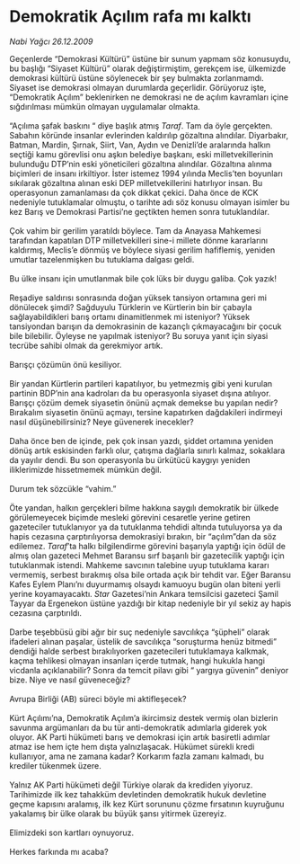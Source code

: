# Demokratik Açılım rafa mı kalktı

*Nabi Yağcı 26.12.2009*

<div class="taraf_structure_2col_1zq">
<div class="margen_n">



 <p>Geçenlerde “Demokrasi Kültürü” üstüne bir sunum yapmam söz konusuydu, bu başlığı “Siyaset Kültürü” olarak değiştirmiştim, gerekçem ise, ülkemizde demokrasi kültürü üstüne söylenecek bir şey bulmakta zorlanmamdı. Siyaset ise demokrasi olmayan durumlarda geçerlidir. Görüyoruz işte, “Demokratik Açılım” beklenirken ne demokrasi ne de açılım kavramları içine sığdırılması mümkün olmayan uygulamalar olmakta. <br/><br/>“Açılıma şafak baskını “ diye başlık atmış <i>Taraf</i>. Tam da öyle gerçekten. Sabahın köründe insanlar evlerinden kaldırılıp gözaltına alındılar. Diyarbakır, Batman, Mardin, Şırnak, Siirt, Van, Aydın ve Denizli’de aralarında halkın seçtiği kamu görevlisi onu aşkın belediye başkanı, eski milletvekillerinin bulunduğu DTP’nin eski yöneticileri gözaltına alındılar. Gözaltına alınma biçimleri de insanı irkiltiyor. İster istemez 1994 yılında Meclis’ten boyunları sıkılarak gözaltına alınan eski DEP milletvekillerini hatırlıyor insan. Bu operasyonun zamanlaması da çok dikkat çekici. Daha önce de KCK nedeniyle tutuklamalar olmuştu, o tarihte adı söz konusu olmayan isimler bu kez Barış ve Demokrasi Partisi’ne geçtikten hemen sonra tutuklandılar. <br/><br/>Çok vahim bir gerilim yaratıldı böylece. Tam da Anayasa Mahkemesi tarafından kapatılan DTP milletvekilleri sine-i millete dönme kararlarını kaldırmış, Meclis’e dönmüş ve böylece siyasi gerilim hafiflemiş, yeniden umutlar tazelenmişken bu tutuklama dalgası geldi. <br/><br/>Bu ülke insanı için umutlanmak bile çok lüks bir duygu galiba. Çok yazık! <br/><br/>Reşadiye saldırısı sonrasında doğan yüksek tansiyon ortamına geri mi dönülecek şimdi? Sağduyulu Türklerin ve Kürtlerin bin bir çabayla sağlayabildikleri barış ortamı dinamitlenmek mi isteniyor? Yüksek tansiyondan barışın da demokrasinin de kazançlı çıkmayacağını bir çocuk bile bilebilir. Öyleyse ne yapılmak isteniyor? Bu soruya yanıt için siyasi tecrübe sahibi olmak da gerekmiyor artık. <br/><br/>Barışçı çözümün önü kesiliyor. <br/><br/>Bir yandan Kürtlerin partileri kapatılıyor, bu yetmezmiş gibi yeni kurulan partinin BDP’nin ana kadroları da bu operasyonla siyaset dışına atılıyor. Barışçı çözüm demek siyasetin önünü açmak demekse bu yapılan nedir? Bırakalım siyasetin önünü açmayı, tersine kapatırken dağdakileri indirmeyi nasıl düşünebilirsiniz? Neye güvenerek inecekler? <br/><br/>Daha önce ben de içinde, pek çok insan yazdı, şiddet ortamına yeniden dönüş artık eskisinden farklı olur, çatışma dağlarla sınırlı kalmaz, sokaklara da yayılır dendi. Bu son operasyonla bu ürkütücü kaygıyı yeniden iliklerimizde hissetmemek mümkün değil. <br/><br/>Durum tek sözcükle “vahim.” <br/><br/>Öte yandan, halkın gerçekleri bilme hakkına saygılı demokratik bir ülkede görülemeyecek biçimde mesleki görevini cesaretle yerine getiren gazeteciler tutuklanıyor ya da tutuklanma tehdidi altında tutuluyorsa ya da hapis cezasına çarptırılıyorsa demokrasiyi bırakın, bir “açılım”dan da söz edilemez. <i>Taraf</i>’ta halkı bilgilendirme görevini başarıyla yaptığı için ödül de almış olan gazeteci Mehmet Baransu sırf başarılı bir gazetecilik yaptığı için tutuklanmak istendi. Mahkeme savcının talebine uyup tutuklama kararı vermemiş, serbest bırakmış olsa bile ortada açık bir tehdit var. Eğer Baransu Kafes Eylem Planı’nı duyurmamış olsaydı kamuoyu bugün olan biteni yerli yerine koyamayacaktı. <i>Star</i> Gazetesi’nin Ankara temsilcisi gazeteci Şamil Tayyar da Ergenekon üstüne yazdığı bir kitap nedeniyle bir yıl sekiz ay hapis cezasına çarptırıldı. <br/><br/>Darbe teşebbüsü gibi ağır bir suç nedeniyle savcılıkça “şüpheli” olarak ifadeleri alınan paşalar, üstelik de savcılıkça “soruşturma henüz bitmedi” dendiği halde serbest bırakılıyorken gazetecileri tutuklamaya kalkmak, kaçma tehlikesi olmayan insanları içerde tutmak, hangi hukukla hangi vicdanla açıklanabilir? Sonra da temcit pilavı gibi “ yargıya güvenin” deniyor bize. Niye ve nasıl güveneceğiz? <br/><br/>Avrupa Birliği (AB) süreci böyle mi aktifleşecek? <br/><br/>Kürt Açılımı’na, Demokratik Açılım’a ikircimsiz destek vermiş olan bizlerin savunma argümanları da bu tür anti-demokratik adımlarla giderek yok oluyor. AK Parti hükümeti barış ve demokrasi için artık basiretli adımlar atmaz ise hem içte hem dışta yalnızlaşacak. Hükümet sürekli kredi kullanıyor, ama ne zamana kadar? Korkarım fazla zamanı kalmadı, bu krediler tükenmek üzere. <br/><br/>Yalnız AK Parti hükümeti değil Türkiye olarak da krediden yiyoruz. Tarihimizde ilk kez tahakküm devletinden demokratik hukuk devletine geçme kapısını aralamış, ilk kez Kürt sorununu çözme fırsatının kuyruğunu yakalamış bir ülke olarak bu büyük şansı yitirmek üzereyiz. <br/><br/>Elimizdeki son kartları oynuyoruz. <br/><br/>Herkes farkında mı acaba?</p>
<br/>
<br/>
<br/>



<br/>


<div id="taraf_not">
</div>

</div>


</div>
